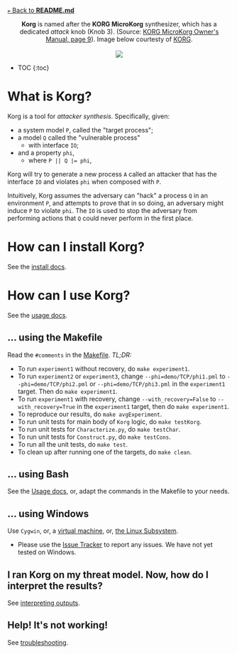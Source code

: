 [`↞` Back to **README.md**](../README.md)


<p align="center">
	<b>Korg</b> is named after the <b>KORG MicroKorg</b> synthesizer, which has a dedicated <i>attack</i> knob (Knob 3).  (Source: <a href="https://cdn.korg.com/us/support/download/files/8f226053113b3be59753dcce14e74cca.pdf">KORG MicroKorg Owner's Manual, page 9</a>).  Image below courtesty of <a href="https://www.korg.com/us/products/synthesizers/microkorg/">KORG</a>.
	<br><br>
	<img src="images/korg.png">
</p>

* TOC
{:toc}


# What is Korg?

Korg is a tool for *attacker synthesis*.  Specifically, given:

* a system model `P`, called the "target process";
* a model `Q` called the "vulnerable process"
  * with interface `IO`;
* and a property `phi`,
  * where `P || Q |= phi`,

Korg will try to generate a new process `A` called an attacker that has the interface `IO` and violates `phi` when composed with `P`.

Intuitively, Korg assumes the adversary can "hack" a process `Q` in an environment `P`, and attempts to prove that in so doing, an adversary might induce `P` to violate `phi`.  The `IO` is used to stop the adversary from performing actions that `Q` could never perform in the first place.

# How can I install Korg?

See the [install docs](Install.md).

# How can I use Korg?

See the [usage docs](Usage.md).

## ... using the Makefile

Read the `#comments` in the [Makefile](../Makefile).  *TL;DR:*

* To run `experiment1` without recovery, do `make experiment1`.
* To run `experiment2` or `experiment3`, change `--phi=demo/TCP/phi1.pml` to `--phi=demo/TCP/phi2.pml` or `--phi=demo/TCP/phi3.pml` in the `experiment1` target.  Then do `make experiment1`.
* To run `experiment1` with recovery, change `--with_recovery=False` to `--with_recovery=True` in the `experiment1` target, then do `make experiment1`.
* To reproduce our results, do `make avgExperiment`.
* To run unit tests for main body of `Korg` logic, do `make testKorg`.
* To run unit tests for `Characterize.py`, do `make testChar`.
* To run unit tests for `Construct.py`, do `make testCons`.
* To run all the unit tests, do `make test`.
* To clean up after running one of the targets, do `make clean`.

## ... using Bash

See the [Usage docs](Usage.md), or, adapt the commands in the Makefile to your needs.

## ... using Windows

Use `Cygwin`, or, a [virtual machine](https://www.virtualbox.org/), or, [the Linux Subsystem](https://docs.microsoft.com/en-us/windows/wsl/install-win10).

* Please use the [Issue Tracker](https://github.com/maxvonhippel/AttackerSynthesis/issues) to report any issues.  We have not yet tested on Windows.

## I ran Korg on my threat model.  Now, how do I interpret the results?

See [interpreting outputs](InterpretingOutputs.md).

## Help!  It's not working!

See [troubleshooting](Troubleshooting.md).